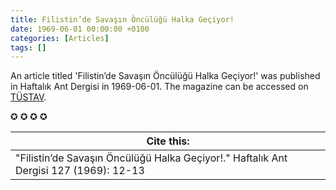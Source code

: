 ```yaml
---
title: Filistin’de Savaşın Öncülüğü Halka Geçiyor!
date: 1969-06-01 00:00:00 +0100
categories: [Articles]
tags: []
---
```


An article titled 'Filistin’de Savaşın Öncülüğü Halka Geçiyor!' was published in Haftalık Ant Dergisi in 1969-06-01. The magazine can be accessed on [TÜSTAV](https://www.tustav.org/sureli-yayinlar-arsivi/ant-dergisi/).

✪ ✪ ✪ ✪



| Cite this:   |
|--------|
| "Filistin’de Savaşın Öncülüğü Halka Geçiyor!." Haftalık Ant Dergisi 127 (1969): 12-13 

